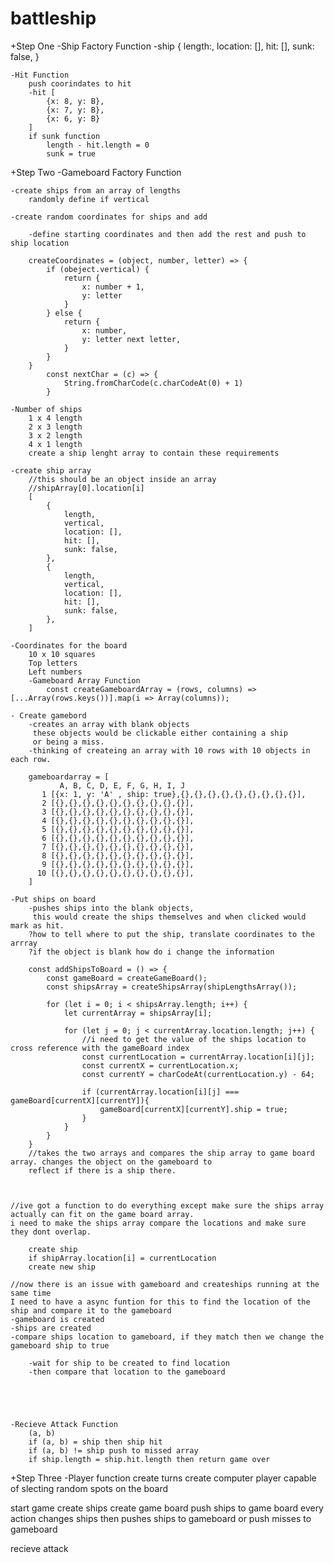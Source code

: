 # battleship

+Step One
-Ship Factory Function
    -ship {
        length:,
        location: [],
        hit: [],
        sunk: false,
    }

    -Hit Function
        push coorindates to hit
        -hit [
            {x: 8, y: B},
            {x: 7, y: B},
            {x: 6, y: B}
        ]
        if sunk function
            length - hit.length = 0
            sunk = true

+Step Two
-Gameboard Factory Function

    -create ships from an array of lengths
        randomly define if vertical 

    -create random coordinates for ships and add
  
        -define starting coordinates and then add the rest and push to ship location

        createCoordinates = (object, number, letter) => {
            if (obeject.vertical) {
                return {
                    x: number + 1,
                    y: letter
                }
            } else {
                return {
                    x: number,
                    y: letter next letter,
                }
            }
        }
            const nextChar = (c) => {
                String.fromCharCode(c.charCodeAt(0) + 1)
            }

    -Number of ships
        1 x 4 length
        2 x 3 length
        3 x 2 length
        4 x 1 length
        create a ship lenght array to contain these requirements

    -create ship array 
        //this should be an object inside an array
        //shipArray[0].location[i]
        [ 
            {
                length,
                vertical, 
                location: [],
                hit: [],
                sunk: false,
            },
            {
                length,
                vertical, 
                location: [],
                hit: [],
                sunk: false,
            },
        ]

    -Coordinates for the board
        10 x 10 squares
        Top letters
        Left numbers
        -Gameboard Array Function
            const createGameboardArray = (rows, columns) => [...Array(rows.keys())].map(i => Array(columns));
    
    - Create gamebord
        -creates an array with blank objects
         these objects would be clickable either containing a ship
         or being a miss.
        -thinking of createing an array with 10 rows with 10 objects in each row.

        gameboardarray = [
               A, B, C, D, E, F, G, H, I, J
           1 [{x: 1, y: 'A' , ship: true},{},{},{},{},{},{},{},{},{}],
           2 [{},{},{},{},{},{},{},{},{},{}],
           3 [{},{},{},{},{},{},{},{},{},{}],
           4 [{},{},{},{},{},{},{},{},{},{}],
           5 [{},{},{},{},{},{},{},{},{},{}],
           6 [{},{},{},{},{},{},{},{},{},{}],
           7 [{},{},{},{},{},{},{},{},{},{}],
           8 [{},{},{},{},{},{},{},{},{},{}],
           9 [{},{},{},{},{},{},{},{},{},{}],
          10 [{},{},{},{},{},{},{},{},{},{}],
        ]

    -Put ships on board
        -pushes ships into the blank objects,
         this would create the ships themselves and when clicked would mark as hit.
        ?how to tell where to put the ship, translate coordinates to the arrray
        ?if the object is blank how do i change the information

        const addShipsToBoard = () => {
            const gameBoard = createGameBoard();
            const shipsArray = createShipsArray(shipLengthsArray());

            for (let i = 0; i < shipsArray.length; i++) {
                let currentArray = shipsArray[i];

                for (let j = 0; j < currentArray.location.length; j++) {
                    //i need to get the value of the ships location to cross reference with the gameBoard index
                    const currentLocation = currentArray.location[i][j];
                    const currentX = currentLocation.x;
                    const currentY = charCodeAt(currentLocation.y) - 64;
                    
                    if (currentArray.location[i][j] === gameBoard[currentX][currentY]){
                        gameBoard[currentX][currentY].ship = true;
                    }
                }
            }    
        }
        //takes the two arrays and compares the ship array to game board array. changes the object on the gameboard to 
        reflect if there is a ship there.
       
    

    //ive got a function to do everything except make sure the ships array actually can fit on the game board array.
    i need to make the ships array compare the locations and make sure they dont overlap.

        create ship
        if shipArray.location[i] = currentLocation
        create new ship   

    //now there is an issue with gameboard and createships running at the same time
    I need to have a async funtion for this to find the location of the ship and compare it to the gameboard
    -gameboard is created
    -ships are created
    -compare ships location to gameboard, if they match then we change the gameboard ship to true

        -wait for ship to be created to find location
        -then compare that location to the gameboard





    -Recieve Attack Function
        (a, b) 
        if (a, b) = ship then ship hit
        if (a, b) != ship push to missed array
        if ship.length = ship.hit.length then return game over
    

+Step Three
-Player function
    create turns
    create computer player capable of slecting random spots on the board



start game
create ships
create game board
push ships to game board
every action changes ships
then pushes ships to gameboard
or push misses to gameboard

recieve attack

